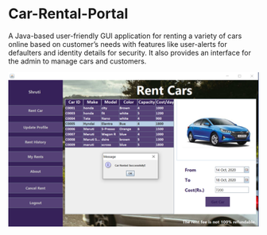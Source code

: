 # Car-Rental-Portal
A Java-based user-friendly GUI application for renting a variety of cars online based on customer’s needs with features like user-alerts for defaulters and identity details for security. It also provides an interface for the admin to manage cars and customers.

![](images/carRenting.PNG)
